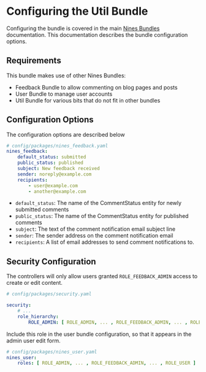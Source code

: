 Configuring the Util Bundle
===========================

Configuring the bundle is covered in the main [Nines Bundles](../../README.md) 
documentation. This documentation describes the bundle configuration options.

Requirements
------------

This bundle makes use of other Nines Bundles:
* Feedback Bundle to allow commenting on blog pages and posts
* User Bundle to manage user accounts
* Util Bundle for various bits that do not fit in other bundles

Configuration Options
--------------------

The configuration options are described below 

```yaml
# config/packages/nines_feedback.yaml
nines_feedback:
    default_status: submitted
    public_status: published
    subject: New feedback received
    sender: noreply@example.com
    recipients:
        - user@example.com
        - another@example.com
```

- `default_status`: The name of the CommentStatus entity for newly submitted 
comments
- `public_status`: The name of the CommentStatus entity for published comments
- `subject`: The text of the comment notification email subject line
- `sender`: The sender address on the comment notification email
- `recipients`: A list of email addresses to send comment notifications to.

Security Configuration
----------------------

The controllers will only allow users granted `ROLE_FEEDBACK_ADMIN` 
access to create or edit content.

```yaml
# config/packages/security.yaml

security:
    # ...
    role_hierarchy:
        ROLE_ADMIN: [ ROLE_ADMIN, ... , ROLE_FEEDBACK_ADMIN, ... , ROLE_USER ]
```

Include this role in the user bundle configuration, so that it appears in the 
admin user edit form.

```yaml
# config/packages/nines_user.yaml
nines_user:
    roles: [ ROLE_ADMIN, ... , ROLE_FEEDBACK_ADMIN, ... , ROLE_USER ]

```
